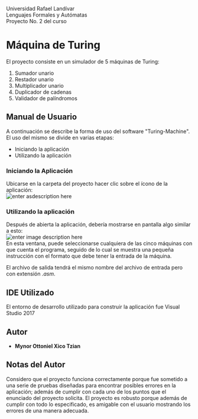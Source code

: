 


Universidad Rafael Landívar<br/>
Lenguajes Formales y Autómatas<br/>
Proyecto No. 2 del curso <br/>

# Máquina de Turing
El proyecto consiste en un simulador de 5 máquinas de Turing:
1. Sumador unario
2. Restador unario
3. Multiplicador unario
4. Duplicador de cadenas
5. Validador de palíndromos
## Manual de Usuario

A continuación se describe la forma de uso del software "Turing-Machine". El uso del mismo se divide en varias etapas:

 - Iniciando la aplicación
 - Utilizando la aplicación

### Iniciando la Aplicación
Ubicarse en la carpeta del proyecto hacer clic sobre el ícono de la aplicación:<br>
![enter asdescription here](https://lh3.googleusercontent.com/zE8xGCP17Niij9Y0uQUlNnGdUvpq7ochdbvviK4-txC2VG-ablvC0DxhUYCvMhzcSLUOqr6a0F3I)
<br>
### Utilizando la aplicación
Después de abierta la aplicación, debería mostrarse en pantalla algo similar a esto: <br>
![enter image description here](https://lh3.googleusercontent.com/mGB0GL9bwDPbXiTJFKBJdpIJb8k0x7uE9UAAks9m3xd54Rgjn3bb-gstLKy2sc9rlx3V5N2a3ttJ)
<br>
En esta ventana, puede seleccionarse cualquiera de las cinco máquinas con que cuenta el programa, seguido de lo cual se muestra una pequeña instrucción con el formato que debe tener la entrada de la máquina.

El archivo de salida tendrá el mismo nombre del archivo de entrada pero con extensión *.asm*.
## IDE Utilizado
El entorno de desarrollo utilizado para construir la aplicación fue Visual Studio 2017

## Autor

* **Mynor Ottoniel Xico Tzian**

## Notas del Autor
Considero que el proyecto funciona correctamente porque fue sometido a una serie de pruebas diseñadas para encontrar posibles errores en la aplicación; además de cumplir con cada uno de los puntos que el enunciado del proyecto solicita. El proyecto es robusto porque además de cumplir con todo lo especificado, es amigable con el usuario mostrando los errores de una manera adecuada.
